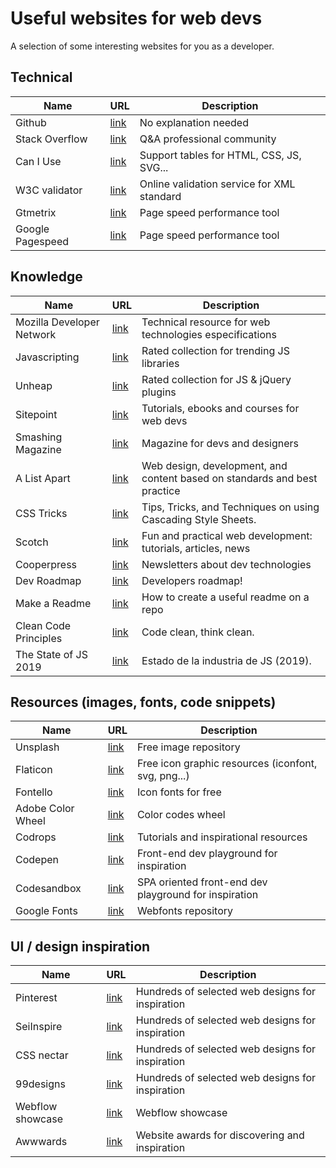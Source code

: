 # Useful websites for web devs

A selection of some interesting websites for you as a developer.

## Technical

| Name                          | URL                         | Description                |
|-------------------------------|-----------------------------|----------------------------|
| Github           | [link](https://github.com/)                                           | No explanation needed                      |
| Stack Overflow   | [link](https://stackoverflow.com/)                                    | Q&A professional community                 |
| Can I Use        | [link](https://caniuse.com/)                                          | Support tables for HTML, CSS, JS, SVG...   |
| W3C validator    | [link](https://validator.w3.org/)                                     | Online validation service for XML standard |
| Gtmetrix         | [link](https://gtmetrix.com/)                                         | Page speed performance tool                |
| Google Pagespeed | [link](https://developers.google.com/speed/pagespeed/insights/) | Page speed performance tool                |

## Knowledge

| Name                      | URL                                                | Description                                                               |
|---------------------------|----------------------------------------------------|---------------------------------------------------------------------------|
| Mozilla Developer Network | [link](https://developer.mozilla.org/es/)                  | Technical resource for web technologies especifications                   |
| Javascripting             | [link](https://www.javascripting.com/)                     |  Rated collection for trending JS libraries                               |
| Unheap                    | [link](http://www.unheap.com/)                             |  Rated collection for JS & jQuery plugins                                 |
| Sitepoint                 | [link](https://www.sitepoint.com/)                         | Tutorials, ebooks and courses for web devs                                |
| Smashing Magazine         | [link](https://www.smashingmagazine.com)                   | Magazine for devs and designers                                           |
| A List Apart              | [link](https://alistapart.com/)                            | Web design, development, and content based on standards and best practice |
| CSS Tricks                | [link](https://css-tricks.com/)                            | Tips, Tricks, and Techniques on using Cascading Style Sheets.             |
| Scotch                    | [link](https://scotch.io/)                                 | Fun and practical web development: tutorials, articles, news              |
| Cooperpress               | [link](https://cooperpress.com/publications)               | Newsletters about dev technologies                                        |
| Dev Roadmap               | [link](https://github.com/kamranahmedse/developer-roadmap) | Developers roadmap!                                                       |
| Make a Readme             | [link](https://www.makeareadme.com/)                       | How to create a useful readme on a repo                                   |
| Clean Code Principles             | [link](https://github.com/ryanmcdermott/clean-code-javascript)                       | Code clean, think clean.                                  |
| The State of JS 2019             | [link](https://2019.stateofjs.com/)                       | Estado de la industria de JS (2019).                                  |





## Resources (images, fonts, code snippets)

| Name               | URL                                             | Description                                         |
|--------------------|-------------------------------------------------|-----------------------------------------------------|
| Unsplash           | [link](https://unsplash.com/)                           | Free image repository                               |
| Flaticon           | [link](https://www.flaticon.com/)                       | Free icon graphic resources (iconfont, svg, png...) |
| Fontello           | [link](http://fontello.com/)                            | Icon fonts for free                                 |
| Adobe Color Wheel  | [link](https://color.adobe.com/es/create/color-wheel/)  | Color codes wheel                                   |
| Codrops            | [link](https://tympanus.net/codrops/)                   | Tutorials and inspirational resources               |
| Codepen            | [link](https://codepen.io/)                             | Front-end dev playground for inspiration            |
| Codesandbox            | [link](https://codesandbox.io/explore)                             | SPA oriented front-end dev playground for inspiration            |
| Google Fonts       | [link](https://fonts.google.com)                        |  Webfonts repository                                |



## UI / design inspiration

| Name              | URL                                                                | Description                                      |
|-------------------|--------------------------------------------------------------------|--------------------------------------------------|
| Pinterest         | [link](https://www.pinterest.es/search/pins/?q=web%20design%20inspiration) | Hundreds of selected web designs for inspiration |
| SeiInspire        | [link](https://www.siteinspire.com/)                                       | Hundreds of selected web designs for inspiration |
| CSS nectar        | [link](https://cssnectar.com/)                                             | Hundreds of selected web designs for inspiration |
| 99designs         | [link](https://99designs.es/blog/)                                         | Hundreds of selected web designs for inspiration |
| Webflow showcase  | [link](https://webflow.com/discover/popular)                               | Webflow showcase                                 |
| Awwwards          | [link](https://www.awwwards.com/)                                          | Website awards for discovering and inspiration   |
